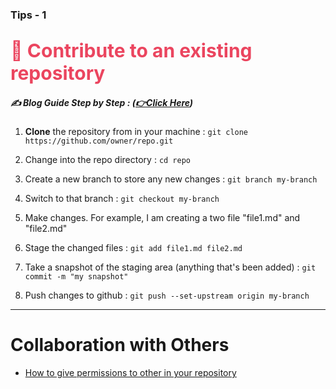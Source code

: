 
### Tips - 1

<h2><span style="color:#EB455F;font-weight:700;font-size:30px">
  💁 Contribute to an existing repository
</span></h2>

##### ✍️ Blog Guide Step by Step : **([👉Click Here](https://docs.github.com/en/get-started/using-git/about-git#example-contribute-to-an-existing-repository))**


1. **Clone** the repository from in your machine : `git clone https://github.com/owner/repo.git`

2. Change into the repo directory : `cd repo`

3. Create a new branch to store any new changes : `git branch my-branch`

4. Switch to that branch : `git checkout my-branch`

5. Make changes. For example,  I am creating a two file "file1.md" and "file2.md"

6. Stage the changed files : `git add file1.md file2.md`

7. Take a snapshot of the staging area (anything that's been added) : `git commit -m "my snapshot" `

8. Push changes to github : `git push --set-upstream origin my-branch`



<hr>



# Collaboration with Others

* [How to give permissions to other in your repository](https://www.youtube.com/watch?v=nS9QbJt4KaQ)

